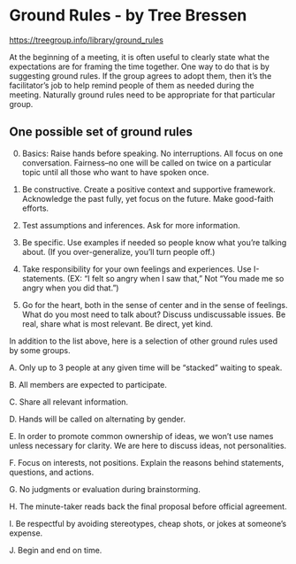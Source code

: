 # Ground Rules - by Tree Bressen

https://treegroup.info/library/ground_rules

At the beginning of a meeting, it is often useful to clearly state what the expectations are for framing the time together. One way to do that is by suggesting ground rules. If the group agrees to adopt them, then it’s the facilitator’s job to help remind people of them as needed during the meeting. Naturally ground rules need to be appropriate for that particular group.

## One possible set of ground rules

0. Basics: Raise hands before speaking. No interruptions. All focus on one conversation. Fairness–no one will be called on twice on a particular topic until all those who want to have spoken once.

1. Be constructive. Create a positive context and supportive framework. Acknowledge the past fully, yet focus on the future. Make good-faith efforts.

2. Test assumptions and inferences. Ask for more information.

3. Be specific. Use examples if needed so people know what you’re talking about. (If you over-generalize, you’ll turn people off.)

4. Take responsibility for your own feelings and experiences. Use I-statements. (EX: “I felt so angry when I saw that,” Not “You made me so angry when you did that.”)

5. Go for the heart, both in the sense of center and in the sense of feelings. What do you most need to talk about? Discuss undiscussable issues. Be real, share what is most relevant. Be direct, yet kind.

In addition to the list above, here is a selection of other ground rules used by some groups.

A. Only up to 3 people at any given time will be “stacked” waiting to speak.

B. All members are expected to participate.

C. Share all relevant information.

D. Hands will be called on alternating by gender.

E. In order to promote common ownership of ideas, we won’t use names unless necessary for clarity. We are here to discuss ideas, not personalities.

F. Focus on interests, not positions. Explain the reasons behind statements, questions, and actions.

G. No judgments or evaluation during brainstorming.

H. The minute-taker reads back the final proposal before official agreement.

I. Be respectful by avoiding stereotypes, cheap shots, or jokes at someone’s expense.

J. Begin and end on time.
